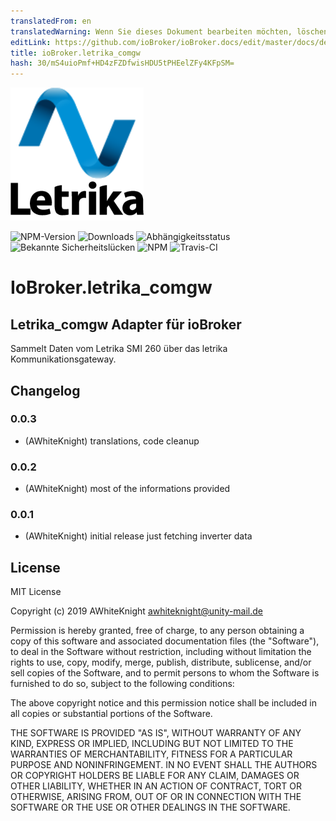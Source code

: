 ```yaml
---
translatedFrom: en
translatedWarning: Wenn Sie dieses Dokument bearbeiten möchten, löschen Sie bitte das Feld "translationsFrom". Andernfalls wird dieses Dokument automatisch erneut übersetzt
editLink: https://github.com/ioBroker/ioBroker.docs/edit/master/docs/de/adapterref/iobroker.letrika_comgw/README.md
title: ioBroker.letrika_comgw
hash: 30/mS4uioPmf+HD4zFZDfwisHDU5tPHEelZFy4KFpSM=
---
```

![Logo](../../../en/adapterref/iobroker.letrika_comgw/admin/letrika_comgw.png)

![NPM-Version](http://img.shields.io/npm/v/iobroker.letrika_comgw.svg)
![Downloads](https://img.shields.io/npm/dm/iobroker.letrika_comgw.svg)
![Abhängigkeitsstatus](https://img.shields.io/david/AWhiteKnight/iobroker.letrika_comgw.svg)
![Bekannte Sicherheitslücken](https://snyk.io/test/github/AWhiteKnight/ioBroker.letrika_comgw/badge.svg)
![NPM](https://nodei.co/npm/iobroker.letrika_comgw.png?downloads=true)
![Travis-CI](http://img.shields.io/travis/AWhiteKnight/ioBroker.letrika_comgw/master.svg)

# IoBroker.letrika_comgw
## Letrika_comgw Adapter für ioBroker
Sammelt Daten vom Letrika SMI 260 über das letrika Kommunikationsgateway.

## Changelog

### 0.0.3
* (AWhiteKnight) translations, code cleanup

### 0.0.2
* (AWhiteKnight) most of the informations provided

### 0.0.1
* (AWhiteKnight) initial release just fetching inverter data

## License
MIT License

Copyright (c) 2019 AWhiteKnight <awhiteknight@unity-mail.de>

Permission is hereby granted, free of charge, to any person obtaining a copy
of this software and associated documentation files (the "Software"), to deal
in the Software without restriction, including without limitation the rights
to use, copy, modify, merge, publish, distribute, sublicense, and/or sell
copies of the Software, and to permit persons to whom the Software is
furnished to do so, subject to the following conditions:

The above copyright notice and this permission notice shall be included in all
copies or substantial portions of the Software.

THE SOFTWARE IS PROVIDED "AS IS", WITHOUT WARRANTY OF ANY KIND, EXPRESS OR
IMPLIED, INCLUDING BUT NOT LIMITED TO THE WARRANTIES OF MERCHANTABILITY,
FITNESS FOR A PARTICULAR PURPOSE AND NONINFRINGEMENT. IN NO EVENT SHALL THE
AUTHORS OR COPYRIGHT HOLDERS BE LIABLE FOR ANY CLAIM, DAMAGES OR OTHER
LIABILITY, WHETHER IN AN ACTION OF CONTRACT, TORT OR OTHERWISE, ARISING FROM,
OUT OF OR IN CONNECTION WITH THE SOFTWARE OR THE USE OR OTHER DEALINGS IN THE
SOFTWARE.
